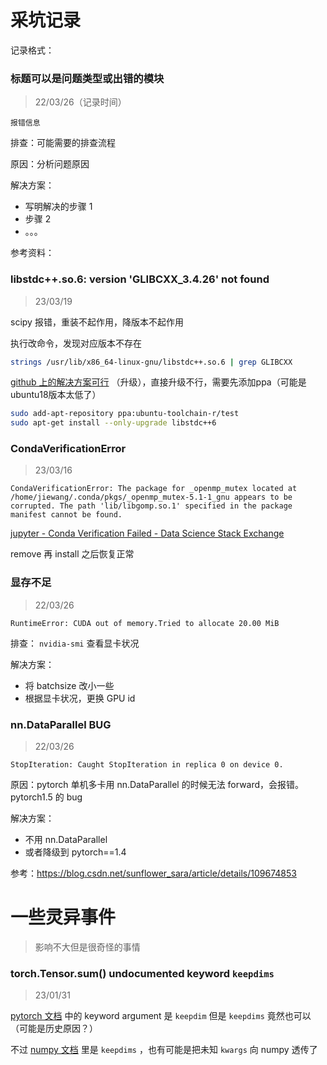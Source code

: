 # 采坑记录

记录格式：

### 标题可以是问题类型或出错的模块
> 22/03/26（记录时间）

```
报错信息
```

排查：可能需要的排查流程

原因：分析问题原因

解决方案：

- 写明解决的步骤 1
- 步骤 2
- 。。。

参考资料：

### libstdc++.so.6: version 'GLIBCXX_3.4.26' not found
> 23/03/19

scipy 报错，重装不起作用，降版本不起作用

执行改命令，发现对应版本不存在
```bash
strings /usr/lib/x86_64-linux-gnu/libstdc++.so.6 | grep GLIBCXX
```

 [github 上的解决方案可行](https://github.com/lhelontra/tensorflow-on-arm/issues/13#issuecomment-489296444) （升级），直接升级不行，需要先添加ppa（可能是ubuntu18版本太低了）

```bash
sudo add-apt-repository ppa:ubuntu-toolchain-r/test
sudo apt-get install --only-upgrade libstdc++6
```

### CondaVerificationError
> 23/03/16

```
CondaVerificationError: The package for _openmp_mutex located at /home/jiewang/.conda/pkgs/_openmp_mutex-5.1-1_gnu appears to be corrupted. The path 'lib/libgomp.so.1' specified in the package manifest cannot be found.
```

 [jupyter - Conda Verification Failed - Data Science Stack Exchange](https://datascience.stackexchange.com/questions/41732/conda-verification-failed)

remove 再 install 之后恢复正常

### 显存不足
> 22/03/26

```
RuntimeError: CUDA out of memory.Tried to allocate 20.00 MiB
```

排查： `nvidia-smi` 查看显卡状况

解决方案：

- 将 batchsize 改小一些
- 根据显卡状况，更换 GPU id

### nn.DataParallel BUG
> 22/03/26

```
StopIteration: Caught StopIteration in replica 0 on device 0.
```

原因：pytorch 单机多卡用 nn.DataParallel 的时候无法 forward，会报错。pytorch1.5 的 bug

解决方案：

- 不用 nn.DataParallel
- 或者降级到 pytorch==1.4

参考：https://blog.csdn.net/sunflower_sara/article/details/109674853

# 一些灵异事件

> 影响不大但是很奇怪的事情

### torch.Tensor.sum() undocumented keyword `keepdims`
> 23/01/31

 [pytorch 文档](https://pytorch.org/docs/stable/generated/torch.Tensor.sum.html#torch.Tensor.sum) 中的 keyword argument 是 `keepdim` 但是 `keepdims` 竟然也可以（可能是历史原因？）

不过 [numpy 文档](https://numpy.org/doc/stable/reference/generated/numpy.sum.html) 里是 `keepdims` ，也有可能是把未知 `kwargs` 向 numpy 透传了
